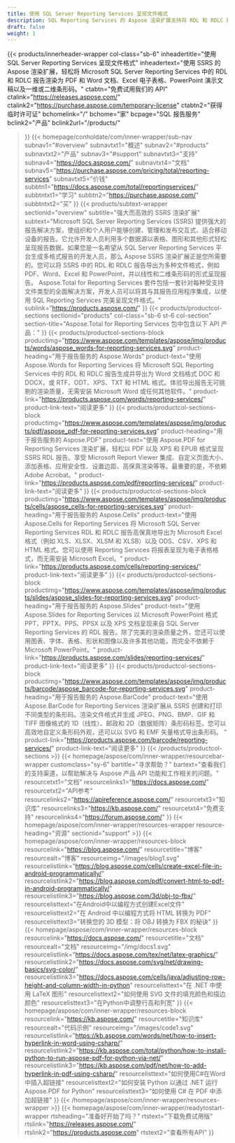 ```yaml
---
title: 使用 SQL Server Reporting Services 呈现文件格式
description: SQL Reporting Services 的 Aspose 渲染扩展支持将 RDL 和 RDLC 报告导出为 PDF、Word、Excel、PowerPoint 格式和条形码图像。
draft: false
weight: 1
---
```

{{< products/innerheader-wrapper col-class="sb-6"
  inheadertitle="使用 SQL Server Reporting Services 呈现文件格式"
  inheadertext="使用 SSRS 的 Aspose 渲染扩展，轻松将 Microsoft SQL Server Reporting Services 中的 RDL 和 RDLC 报告渲染为 PDF 和 Word 文档、Excel 电子表格、PowerPoint 演示文稿以及一维或二维条形码。"
  ctabtn="免费试用我们的 API"
  ctalink="https://releases.aspose.com/"
  ctalink2="https://purchase.aspose.com/temporary-license"
  ctabtn2="获得临时许可证"
  bchomelink="/"
  bchome="家"
  bcpage="SQL 报告服务"
  bclink2="产品"
  bclink2url="/products/"
  >}}
  {{< homepage/conholdate/com/inner-wrapper/sub-nav 
subnav1="#overview"
subnavtxt1="概述" 
subnav2="#products"
subnavtxt2="产品" 
subnav3="#support"
subnavtxt3="支持" 
subnav4="https://docs.aspose.com/"
subnavtxt4="文档" 
subnav5="https://purchase.aspose.com/pricing/total/reporting-services"
subnavtxt5="价钱" 
subbtn1="https://docs.aspose.com/total/reportingservices/"
subbtntxt1="学习"
subbtn2="https://purchase.aspose.com/"
subbtntxt2="买"
>}}
   {{< products/subtext-wrapper
   sectionid="overview" 
   subtitle="强大而高效的 SSRS 渲染扩展"
   subtext="Microsoft SQL Server Reporting Services (SSRS) 提供强大的报告解决方案，使组织和个人用户能够创建、管理和发布交互式、适合移动设备的报告。它允许开发人员利用多个数据源以表格、图形和其他形式轻松呈现报告数据。如果您是一名希望从 SQL Server Reporting Services 平台生成多格式报告的开发人员，那么 Aspose SSRS 渲染扩展正是您所需要的。您可以将 SSRS 中的 RDL 和 RDLC 报告导出为多种文件格式，例如 PDF、Word、Excel 和 PowerPoint，并以线性和二维条形码的形式呈现报告。 Aspose.Total for Reporting Services 套件包括一套针对每种受支持文件类型的全面解决方案，开发人员可以将其与其报告应用程序集成，以使用 SQL Reporting Services 完美呈现文件格式。"
   sublink="https://products.aspose.com/"
   >}} 
{{< products/productcol-sections
sectionid="products" 
col-class="sb-6 st-6 col-section"
section-title="Aspose.Total for Reporting Services 包中包含以下 API 产品："
>}}
{{< products/productcol-sections-block
productimg="https://www.aspose.com/templates/aspose/img/products/words/aspose_words-for-reporting-services.svg"
product-heading="用于报告服务的 Aspose.Words"
product-text="使用 Aspose.Words for Reporting Services 将 Microsoft SQL Reporting Services 中的 RDL 和 RDLC 报告生成并导出为 Word 文档格式 DOC 和 DOCX，或 RTF、ODT、XPS、TXT 和 HTML 格式。体验导出报告无可挑剔的渲染质量，无需安装 Microsoft Word 或任何其他软件。"
product-link="https://products.aspose.com/words/reporting-services/"
product-link-text="阅读更多"
>}}
{{< products/productcol-sections-block
productimg="https://www.aspose.com/templates/aspose/img/products/pdf/aspose_pdf-for-reporting-services.svg"
product-heading="用于报告服务的 Aspose.PDF"
product-text="使用 Aspose.PDF for Reporting Services 渲染扩展，轻松以 PDF 以及 XPS 和 EPUB 格式呈现 SSRS RDL 报告。享受 Microsoft Report Viewer 集成、自定义页面大小、添加表格、应用安全性、设置边距、高保真渲染等等。最重要的是，不依赖 Adobe Acrobat。"
product-link="https://products.aspose.com/pdf/reporting-services/"
product-link-text="阅读更多"
>}}
{{< products/productcol-sections-block
productimg="https://www.aspose.com/templates/aspose/img/products/cells/aspose_cells-for-reporting-services.svg"
product-heading="用于报告服务的 Aspose.Cells"
product-text="使用 Aspose.Cells for Reporting Services 将 Microsoft SQL Server Reporting Services RDL 和 RDLC 报告高保真地导出为 Microsoft Excel 格式（例如 XLS、XLSX、XLSM 和 XLSB）以及 ODS、CSV、XPS 和 HTML 格式。您可以使用 Reporting Services 将报表呈现为电子表格格式，而无需安装 Microsoft Excel。"
product-link="https://products.aspose.com/cells/reporting-services/"
product-link-text="阅读更多"
>}}
{{< products/productcol-sections-block
productimg="https://www.aspose.com/templates/aspose/img/products/slides/aspose_slides-for-reporting-services.svg"
product-heading="用于报告服务的 Aspose.Slides"
product-text="使用 Aspose.Slides for Reporting Services 以 Microsoft PowerPoint 格式 PPT、PPTX、PPS、PPSX 以及 XPS 文档呈现来自 SQL Server Reporting Services 的 RDL 报告。除了完美的渲染质量之外，您还可以使用图表、字体、表格、形状和图像以及许多其他功能，而完全不依赖于 Microsoft PowerPoint。"
product-link="https://products.aspose.com/slides/reporting-services/"
product-link-text="阅读更多"
>}}
{{< products/productcol-sections-block
productimg="https://www.aspose.com/templates/aspose/img/products/barcode/aspose_barcode-for-reporting-services.svg"
product-heading="用于报告服务的 Aspose.BarCode"
product-text="使用 Aspose.BarCode for Reporting Services 渲染扩展从 SSRS 创建和打印不同类型的条形码。渲染文件格式并生成 JPEG、PNG、BMP、GIF 和 TIFF 图像格式的 1D（线性）、邮政和 2D（数据矩阵）条形码标签。您可以高效地自定义条形码外观，还可以以 SVG 和 EMF 矢量格式导出条形码。 "
product-link="https://products.aspose.com/barcode/reporting-services/"
product-link-text="阅读更多"
>}} 
{{< /products/productcol-sections >}}
{{< homepage/aspose/com/inner-wrapper/resourcebar-wrapper
customclass="sy-6"
bartitle="寻求帮助？"
bartext="查看我们的支持渠道，以帮助解决与 Aspose 产品 API 功能和工作相关的问题。"
resourcetxt1="文档"
resourcelinks1="https://docs.aspose.com/"
resourcetxt2="API参考"
resourcelinks2="https://apireference.aspose.com/"
resourcetxt3="知识库"
resourcelinks3="https://kb.aspose.com/"
resourcetxt4="免费支持"
resourcelinks4="https://forum.aspose.com/"
>}}
{{< homepage/aspose/com/inner-wrapper/resources-wrapper
resource-heading="资源"
sectionid="support" >}}
{{< homepage/aspose/com/inner-wrapper/resources-block
resourcelink="https://blog.aspose.com/"
resourcetitle="博客"
resourcealt="博客"
resourceimg="/images/blog1.svg"
resourcelistlink="https://blog.aspose.com/cells/create-excel-file-in-android-programmatically/"
resourcelistlink2="https://blog.aspose.com/pdf/convert-html-to-pdf-in-android-programmatically/"
resourcelistlink3="https://blog.aspose.com/3d/obj-to-fbx/"
resourcelisttext="在Android中以编程方式创建Excel文件"
resourcelisttext2="在 Android 中以编程方式将 HTML 转换为 PDF"
resourcelisttext3="转换您的 3D 模型：将 OBJ 转换为 FBX 的秘诀"
>}}
{{< homepage/aspose/com/inner-wrapper/resources-block
resourcelink="https://docs.aspose.com/"
resourcetitle="文档"
resourcealt="文档"
resourceimg="/img/docs1.svg"
resourcelistlink="https://docs.aspose.com/tex/net/latex-graphics/"
resourcelistlink2="https://docs.aspose.com/svg/net/drawing-basics/svg-color/"
resourcelistlink3="https://docs.aspose.com/cells/java/adjusting-row-height-and-column-width-in-python"
resourcelisttext="在 .NET 中使用 LaTeX 图形"
resourcelisttext2="如何使用 SVG 文件的填充颜色和描边颜色"
resourcelisttext3="在Python中调整行高和列宽"
>}}
{{< homepage/aspose/com/inner-wrapper/resources-block
resourcelink="https://kb.aspose.com/"
resourcetitle="知识库"
resourcealt="代码示例"
resourceimg="/images/code1.svg"
resourcelistlink="https://kb.aspose.com/words/net/how-to-insert-hyperlink-in-word-using-csharp/"
resourcelistlink2="https://kb.aspose.com/total/python/how-to-install-python-to-run-aspose-pdf-for-python-via-net/"
resourcelistlink3="https://kb.aspose.com/pdf/net/how-to-add-hyperlink-in-pdf-using-csharp/"
resourcelisttext="如何使用C#在Word中插入超链接"
resourcelisttext2="如何安装 Python 以通过 .NET 运行 Aspose.PDF for Python"
resourcelisttext3="如何使用 C# 在 PDF 中添加超链接"
>}}
{{< /homepage/aspose/com/inner-wrapper/resources-wrapper >}}
{{< homepage/aspose/com/inner-wrapper/readytostart-wrapper
rtsheading="准备好开始了吗？"
rtstext="下载免费试用版"
rtslink="https://releases.aspose.com/"
rtslink2="https://products.aspose.com"
rtstext2="查看所有API"
>}}
